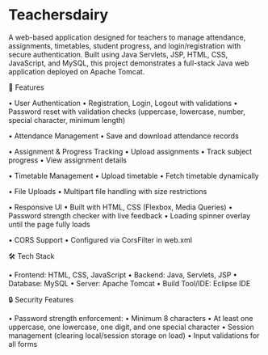 # Teachersdairy

A web-based application designed for teachers to manage attendance, assignments, timetables, student progress, and login/registration with secure authentication.
Built using Java Servlets, JSP, HTML, CSS, JavaScript, and MySQL, this project demonstrates a full-stack Java web application deployed on Apache Tomcat.

🚀 Features

• User Authentication
  • Registration, Login, Logout with validations
  • Password reset with validation checks (uppercase, lowercase, number, special character, minimum length)

• Attendance Management
  • Save and download attendance records

• Assignment & Progress Tracking
  • Upload assignments
  • Track subject progress
  • View assignment details

• Timetable Management
  • Upload timetable
  • Fetch timetable dynamically

• File Uploads
  • Multipart file handling with size restrictions

• Responsive UI
  • Built with HTML, CSS (Flexbox, Media Queries)
  • Password strength checker with live feedback
  • Loading spinner overlay until the page fully loads

• CORS Support
  • Configured via CorsFilter in web.xml


🛠️ Tech Stack

• Frontend: HTML, CSS, JavaScript
• Backend: Java, Servlets, JSP
• Database: MySQL
• Server: Apache Tomcat
• Build Tool/IDE: Eclipse IDE


🔒 Security Features

• Password strength enforcement:
• Minimum 8 characters
• At least one uppercase, one lowercase, one digit, and one special character
• Session management (clearing local/session storage on load)
• Input validations for all forms
